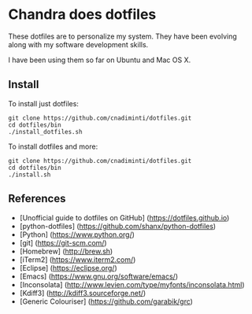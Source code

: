# Chandra does dotfiles

These dotfiles are to personalize my system. They have been evolving along with my software development skills.

I have been using them so far on Ubuntu and Mac OS X.

## Install

To install just dotfiles:
```
git clone https://github.com/cnadiminti/dotfiles.git
cd dotfiles/bin
./install_dotfiles.sh
```

To install dotfiles and more:
```
git clone https://github.com/cnadiminti/dotfiles.git
cd dotfiles/bin
./install.sh
```

## References
- [Unofficial guide to dotfiles on GitHub] (https://dotfiles.github.io)
- [python-dotfiles] (https://github.com/shanx/python-dotfiles)
- [Python] (https://www.python.org/)
- [git] (https://git-scm.com/)
- [Homebrew] (http://brew.sh)
- [iTerm2] (https://www.iterm2.com/)
- [Eclipse] (https://eclipse.org/)
- [Emacs] (https://www.gnu.org/software/emacs/)
- [Inconsolata] (http://www.levien.com/type/myfonts/inconsolata.html)
- [Kdiff3] (http://kdiff3.sourceforge.net/)
- [Generic Colouriser] (https://github.com/garabik/grc)
